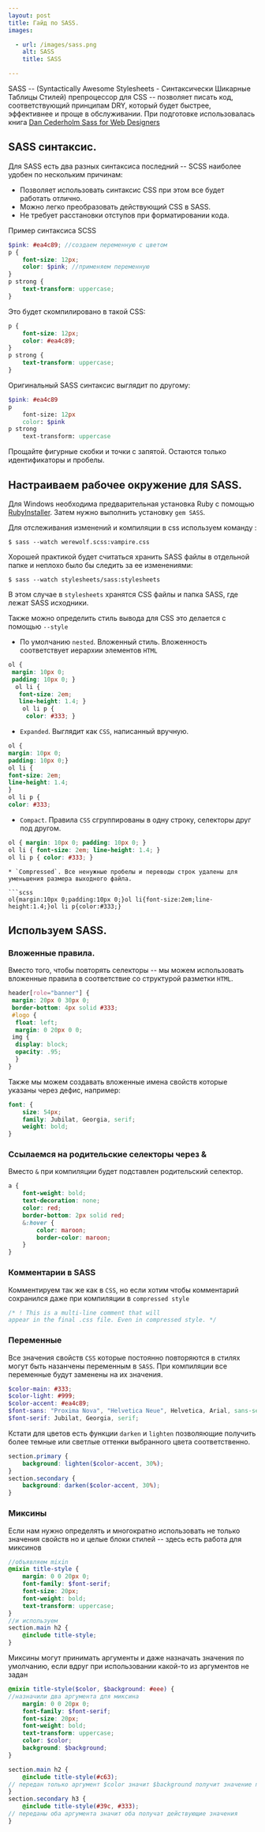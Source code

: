 ```yaml
---
layout: post
title: Гайд по SASS.
images:

  - url: /images/sass.png
    alt: SASS
    title: SASS

---
```


SASS -- (Syntactically Awesome Stylesheets - Синтаксически Шикарные Таблицы Стилей) препроцессор для CSS -- позволяет писать код, соответствующий принципам DRY, который будет быстрее, эффективнее и проще в обслуживании. При подготовке использовалась книга [Dan Cederholm Sass for Web Designers](https://abookapart.com/products/sass-for-web-designers)

 
## SASS синтаксис.

Для SASS есть два разных синтаксиса последний -- SCSS наиболее удобен по нескольким причинам:

* Позволяет использовать синтаксис CSS при этом все будет работать отлично.
* Можно легко преобразовать действующий CSS в SASS.
* Не требует расстановки отступов при форматировании кода.

Пример синтаксиса SCSS

```scss
$pink: #ea4c89; //создаем переменную с цветом
p {
	font-size: 12px;
	color: $pink; //применяем переменную
}
p strong {
	text-transform: uppercase;
}
```
Это будет скомпилировано в такой CSS:

```css
p {
	font-size: 12px;
	color: #ea4c89;
}
p strong {
	text-transform: uppercase;
}
```
Оригинальный SASS синтаксис выглядит по другому:

```scss
$pink: #ea4c89
p
	font-size: 12px
	color: $pink
p strong
	text-transform: uppercase
```
Прощайте фигурные скобки и точки с запятой. Остаются только идентификаторы и пробелы.

## Настраиваем рабочее окружение для SASS.

Для Windows необходима предварительная установка Ruby с помощью [RubyInstaller](https://rubyinstaller.org/).
Затем нужно выполнить установку `gem SASS`.

Для отслеживания изменений и компиляции в css используем команду :

```
$ sass --watch werewolf.scss:vampire.css
```
Хорошей практикой будет считаться хранить SASS файлы в отдельной папке и неплохо было бы следить за ее изменениями:

```
$ sass --watch stylesheets/sass:stylesheets
```
В этом случае в `stylesheets` хранятся CSS файлы и папка SASS, где лежат SASS исходники.

Также можно определить стиль вывода для CSS это делается с помощью `--style    `

* По умолчанию `nested`. Вложенный стиль. Вложенность соответствует иерархии элементов `HTML`

``` scss
ol {
 margin: 10px 0;
 padding: 10px 0; }
  ol li {
   font-size: 2em;
   line-height: 1.4; }
    ol li p {
     color: #333; }
```
* `Expanded`. Выглядит как `CSS`, написанный вручную.

``` scss
ol {
margin: 10px 0;
padding: 10px 0;}
ol li {
font-size: 2em;
line-height: 1.4;
}
ol li p {
color: #333;
```
* `Compact`. Правила `CSS` сгруппированы в одну строку, селекторы друг под другом.

``` scss
ol { margin: 10px 0; padding: 10px 0; }
ol li { font-size: 2em; line-height: 1.4; }
ol li p { color: #333; }
```
```
* `Compressed`. Все ненужные пробелы и переводы строк удалены для уменьшения размера выходного файла.

```scss
ol{margin:10px 0;padding:10px 0;}ol li{font-size:2em;line-height:1.4;}ol li p{color:#333;}
```

## Используем SASS.

### Вложенные правила.

Вместо того, чтобы повторять селекторы  -- мы можем использовать вложенные правила в соответствие со структурой разметки `HTML`.

``` scss
header[role="banner"] {
 margin: 20px 0 30px 0;
 border-bottom: 4px solid #333;
 #logo {
  float: left;
  margin: 0 20px 0 0;
 img {
  display: block;
  opacity: .95;
  }
}
```
Также мы можем создавать вложенные имена свойств которые указаны через дефис, например:

``` scss
font: {
	size: 54px;
	family: Jubilat, Georgia, serif;
	weight: bold;
}
```

### Ссылаемся на родительские селекторы через &

Вместо `&` при компиляции будет подставлен родительский селектор.

``` scss
a {
	font-weight: bold;
	text-decoration: none;
	color: red;
	border-bottom: 2px solid red;
	&:hover {
		color: maroon;
		border-color: maroon;
	}
}
```
### Комментарии в SASS 

Комментируем так же как в `CSS`, но если хотим чтобы комментарий сохранился даже при компиляции в `compressed style`

``` scss
/* ! This is a multi-line comment that will
appear in the final .css file. Even in compressed style. */
```

### Переменные

Все значения свойств `CSS` которые постоянно повторяются в стилях могут быть назанчены переменным в `SASS`.
При компиляции все переменные будут заменены на их значения.

``` scss
$color-main: #333;
$color-light: #999;
$color-accent: #ea4c89;
$font-sans: "Proxima Nova", "Helvetica Neue", Helvetica, Arial, sans-serif;
$font-serif: Jubilat, Georgia, serif;
```
Кстати для цветов есть функции `darken`  и  `lighten` позволяющие получить более темные или светлые оттенки выбранного цвета соответственно.

``` scss
section.primary {
	background: lighten($color-accent, 30%);
}
section.secondary {
	background: darken($color-accent, 30%);
}
```

### Миксины

Если нам нужно определять и многократно использовать не только значения свойств но и целые блоки стилей -- здесь есть работа для миксинов

``` scss
//объявляем mixin
@mixin title-style {
	margin: 0 0 20px 0;
	font-family: $font-serif;
	font-size: 20px;
	font-weight: bold;
	text-transform: uppercase;
}
//и используем
section.main h2 {
	@include title-style;
}
```
Миксины могут принимать аргументы и даже назначать значения по умолчанию, если вдруг при использовании какой-то из аргументов не задан

```scss
@mixin title-style($color, $background: #eee) {
//назначили два аргумента для миксина
	margin: 0 0 20px 0;
	font-family: $font-serif;
	font-size: 20px;
	font-weight: bold;
	text-transform: uppercase;
	color: $color;
	background: $background;
}

section.main h2 {
	@include title-style(#c63);
// передан только аргумент $color значит $background получит значение по умолчанию
}
section.secondary h3 {
	@include title-style(#39c, #333);
// переданы оба аргумента значит оба получат действующие значения
}
```